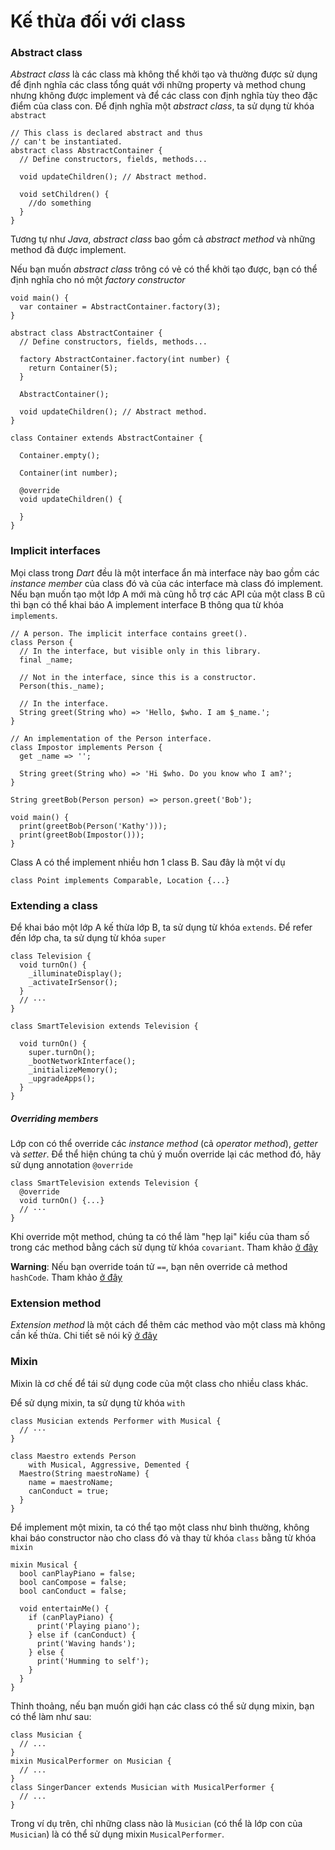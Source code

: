 # Kế thừa đối với class

### Abstract class

*Abstract class* là các class mà không thể khởi tạo và thường được sử dụng để định nghĩa các class tổng quát với những property và method chung nhưng không được implement và để các class con định nghĩa tùy theo đặc điểm của class con. Để định nghĩa một *abstract class*, ta sử dụng từ khóa `abstract`
```
// This class is declared abstract and thus
// can't be instantiated.
abstract class AbstractContainer {
  // Define constructors, fields, methods...

  void updateChildren(); // Abstract method.

  void setChildren() {
    //do something
  }
}
```

Tương tự như *Java*, *abstract class* bao gồm cả *abstract method* và những method đã được implement.

Nếu bạn muốn *abstract class* trông có vẻ có thể khởi tạo được, bạn có thể định nghĩa cho nó một *factory constructor*
```
void main() {
  var container = AbstractContainer.factory(3);
}

abstract class AbstractContainer {
  // Define constructors, fields, methods...

  factory AbstractContainer.factory(int number) {
    return Container(5);
  }

  AbstractContainer();

  void updateChildren(); // Abstract method.
}

class Container extends AbstractContainer {

  Container.empty();

  Container(int number);

  @override
  void updateChildren() {

  }
}
```

### Implicit interfaces

Mọi class trong *Dart* đều là một interface ẩn mà interface này bao gồm các *instance member* của class đó và của các interface mà class đó implement. Nếu bạn muốn tạo một lớp A mới mà cũng hỗ trợ các API của một class B cũ thì bạn có thể khai báo A implement interface B thông qua từ khóa `implements`.
```
// A person. The implicit interface contains greet().
class Person {
  // In the interface, but visible only in this library.
  final _name;

  // Not in the interface, since this is a constructor.
  Person(this._name);

  // In the interface.
  String greet(String who) => 'Hello, $who. I am $_name.';
}

// An implementation of the Person interface.
class Impostor implements Person {
  get _name => '';

  String greet(String who) => 'Hi $who. Do you know who I am?';
}

String greetBob(Person person) => person.greet('Bob');

void main() {
  print(greetBob(Person('Kathy')));
  print(greetBob(Impostor()));
}
```

Class A có thể implement nhiều hơn 1 class B. Sau đây là một ví dụ
```
class Point implements Comparable, Location {...}
```

### Extending a class

Để khai báo một lớp A kế thừa lớp B, ta sử dụng từ khóa `extends`. Để refer đến lớp cha, ta sử dụng từ khóa `super`
```
class Television {
  void turnOn() {
    _illuminateDisplay();
    _activateIrSensor();
  }
  // ···
}

class SmartTelevision extends Television {

  void turnOn() {
    super.turnOn();
    _bootNetworkInterface();
    _initializeMemory();
    _upgradeApps();
  }
}
```

##### Overriding members

Lớp con có thể override các *instance method* (cả *operator method*), *getter* và *setter*. Để thể hiện chúng ta chủ ý muốn override lại các method đó, hãy sử dụng annotation `@override`
```
class SmartTelevision extends Television {
  @override
  void turnOn() {...}
  // ···
}
```

Khi override một method, chúng ta có thể làm "hẹp lại" kiểu của tham số trong các method bằng cách sử dụng từ khóa `covariant`. Tham khảo [ở đây](https://dart.dev/guides/language/sound-problems#the-covariant-keyword)

**Warning**: Nếu bạn override toán tử `==`, bạn nên override cả method `hashCode`. Tham khảo [ở đây](https://dart.dev/guides/libraries/library-tour#implementing-map-keys)

### Extension method

*Extension method* là một cách để thêm các method vào một class mà không cần kế thừa.  Chi tiết sẽ nói kỹ [ở đây]()

### Mixin

Mixin là cơ chế để tái sử dụng code của một class cho nhiều class khác.

Để sử dụng mixin, ta sử dụng từ khóa `with`
```
class Musician extends Performer with Musical {
  // ···
}

class Maestro extends Person
    with Musical, Aggressive, Demented {
  Maestro(String maestroName) {
    name = maestroName;
    canConduct = true;
  }
}
```

Để implement một mixin, ta có thể tạo một class như bình thường, không khai báo constructor nào cho class đó và thay từ khóa `class` bằng từ khóa `mixin`
```
mixin Musical {
  bool canPlayPiano = false;
  bool canCompose = false;
  bool canConduct = false;

  void entertainMe() {
    if (canPlayPiano) {
      print('Playing piano');
    } else if (canConduct) {
      print('Waving hands');
    } else {
      print('Humming to self');
    }
  }
}
```

Thỉnh thoảng, nếu bạn muốn giới hạn các class có thể sử dụng mixin, bạn có thể làm như sau:
```
class Musician {
  // ...
}
mixin MusicalPerformer on Musician {
  // ...
}
class SingerDancer extends Musician with MusicalPerformer {
  // ...
}
```

Trong ví dụ trên, chỉ những class nào là `Musician` (có thể là lớp con của `Musician`) là có thể sử dụng mixin `MusicalPerformer`.
